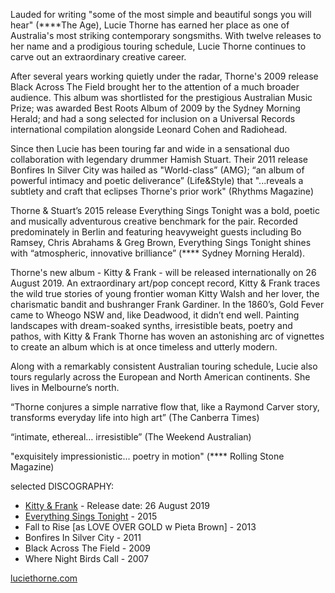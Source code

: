 Lauded for writing "some of the most simple and beautiful songs you will hear" (****The Age), Lucie Thorne has earned her place as one of Australia's most striking contemporary songsmiths. With twelve releases to her name and a prodigious touring schedule, Lucie Thorne continues to carve out an extraordinary creative career.

After several years working quietly under the radar, Thorne's 2009 release Black Across The Field brought her to the attention of a much broader audience. This album was shortlisted for the prestigious Australian Music Prize; was awarded Best Roots Album of 2009 by the Sydney Morning Herald; and had a song selected for inclusion on a Universal Records international compilation alongside Leonard Cohen and Radiohead.

Since then Lucie has been touring far and wide in a sensational duo collaboration with legendary drummer Hamish Stuart. Their 2011 release Bonfires In Silver City was hailed as "World-class” (AMG); “an album of powerful intimacy and poetic deliverance” (Life&Style) that "...reveals a subtlety and craft that eclipses Thorne's prior work" (Rhythms Magazine)

Thorne & Stuart’s 2015 release Everything Sings Tonight was a bold, poetic and musically adventurous creative benchmark for the pair. Recorded predominately in Berlin and featuring heavyweight guests including Bo Ramsey, Chris Abrahams & Greg Brown, Everything Sings Tonight shines with “atmospheric, innovative brilliance” (**** Sydney Morning Herald).

Thorne's new album - Kitty & Frank - will be released internationally on 26 August 2019.  An extraordinary art/pop concept record, Kitty & Frank traces the wild true stories of young frontier woman Kitty Walsh and her lover, the charismatic bandit and bushranger Frank Gardiner. In the 1860’s, Gold Fever came to  Wheogo NSW and, like Deadwood, it didn’t end well. Painting landscapes with dream-soaked synths, irresistible beats, poetry and pathos, with Kitty & Frank Thorne has woven an astonishing arc of vignettes to create an album which is at once timeless and utterly modern.

Along with a remarkably consistent Australian touring schedule, Lucie also tours regularly across the European and North American continents. She lives in Melbourne’s north.

“Thorne conjures a simple narrative flow that, like a Raymond Carver story, transforms everyday life into high art” (The Canberra Times)

“intimate, ethereal… irresistible” (The Weekend Australian)

"exquisitely impressionistic... poetry in motion" (**** Rolling Stone Magazine)

selected DISCOGRAPHY:

- [Kitty & Frank](albums/kitty-and-frank) - Release date: 26 August 2019
- [Everything Sings Tonight](albums/everything-sings-tonight) - 2015
- Fall to Rise [as LOVE OVER GOLD w Pieta Brown] - 2013
- Bonfires In Silver City - 2011
- Black Across The Field - 2009
- Where Night Birds Call - 2007

[luciethorne.com](http://luciethorne.com)
